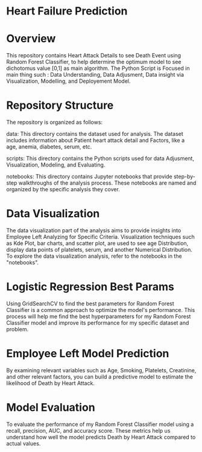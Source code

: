 # Heart Failure Prediction
# Overview
This repository contains Heart Attack Details to see Death Event using Random Forest Classifier, to help determine the optimum model to see dichotomus value [0,1] as main algorithm. The Python Script is Focused in main thing such : Data Understanding, Data Adjusment, Data insight via Visualization, Modelling, and Deployement Model.

# Repository Structure
The repository is organized as follows:

data: This directory contains the dataset used for analysis. The dataset includes information about Patient heart attack detail and Factors, like a age, anemia, diabetes, serum, etc.

scripts: This directory contains the Python scripts used for data Adjusment, Visualization, Modeling, and Evaluating.

notebooks: This directory contains Jupyter notebooks that provide step-by-step walkthroughs of the analysis process. These notebooks are named and organized by the specific analysis they cover.

# Data Visualization
The data visualization part of the analysis aims to provide insights into Employee Left Analyzing for Specific Criteria. Visualization techniques such as Kde Plot, bar charts, and scatter plot, are used to see age Distribution, display data points of platelets, serum, and another Numerical Distribution. To explore the data visualization analysis, refer to the notebooks in the "notebooks".

# Logistic Regression Best Params
Using GridSearchCV to find the best parameters for Random Forest Classifier is a common approach to optimize the model's performance. This process will help me find the best hyperparameters for my Random Forest Classifier model and improve its performance for my specific dataset and problem.

# Employee Left Model Prediction
By examining relevant variables such as Age, Smoking, Platelets, Creatinine, and other relevant factors, you can build a predictive model to estimate the likelihood of Death by Heart Attack.

# Model Evaluation
To evaluate the performance of my Random Forest Classifier model using a recall, precision, AUC, and accuracy score. These metrics help us understand how well the model predicts Death by Heart Attack compared to actual values.
